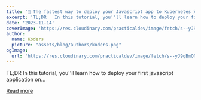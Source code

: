 ```yaml
---
title: '💨 The fastest way to deploy your Javascript app to Kubernetes 🌬️ ✨'
excerpt: 'TL;DR   In this tutorial, you''ll learn how to deploy your first javascript application on...'
date: '2023-11-14'
coverImage: 'https://res.cloudinary.com/practicaldev/image/fetch/s--yJ9qBmON--/c_imagga_scale,f_auto,fl_progressive,h_420,q_66,w_1000/https://dev-to-uploads.s3.amazonaws.com/uploads/articles/9axdcaaowa2bnzqk2sq6.gif'
author:
  name: Koders
  picture: "assets/blog/authors/koders.png"
ogImage:
  url: 'https://res.cloudinary.com/practicaldev/image/fetch/s--yJ9qBmON--/c_imagga_scale,f_auto,fl_progressive,h_420,q_66,w_1000/https://dev-to-uploads.s3.amazonaws.com/uploads/articles/9axdcaaowa2bnzqk2sq6.gif'
---
```


TL;DR   In this tutorial, you''ll learn how to deploy your first javascript application on...

[Read more](https://dev.to/odigos/the-fastest-way-to-deploy-your-javascript-app-to-kubernetes-2j33)
